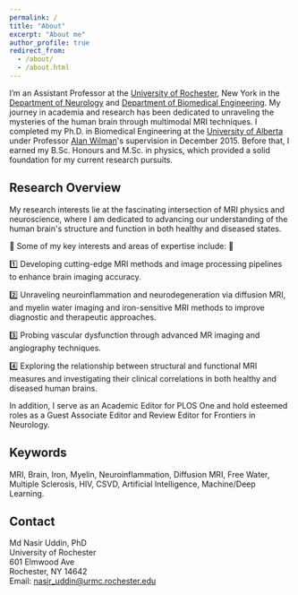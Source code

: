```yaml
---
permalink: /
title: "About"
excerpt: "About me"
author_profile: true
redirect_from: 
  - /about/
  - /about.html
---
```


I’m an Assistant Professor at the [University of Rochester](https://www.rochester.edu/), New York in the [Department of Neurology](https://www.urmc.rochester.edu/neurology.aspx) and [Department of Biomedical Engineering](http://www.hajim.rochester.edu/bme/). My journey in academia and research has been dedicated to unraveling the mysteries of the human brain through multimodal MRI techniques. I completed my Ph.D. in Biomedical Engineering at the [University of Alberta](https://www.ualberta.ca/index.html) under Professor [Alan Wilman](https://www.ualberta.ca/biomedical-engineering/research/peter-s-allen-mr-research-centre/research-team/dr-alan-wilman.html)'s supervision in December 2015. Before that, I earned my B.Sc. Honours and M.Sc. in physics, which provided a solid foundation for my current research pursuits. 

## Research Overview
My research interests lie at the fascinating intersection of MRI physics and neuroscience, where I am dedicated to advancing our understanding of the human brain's structure and function in both healthy and diseased states. 

🌟 Some of my key interests and areas of expertise include: 🌟

1️⃣ Developing cutting-edge MRI methods and image processing pipelines to enhance brain imaging accuracy.

2️⃣ Unraveling neuroinflammation and neurodegeneration via diffusion MRI, and myelin water imaging and iron-sensitive MRI methods to improve diagnostic and therapeutic approaches.

3️⃣ Probing vascular dysfunction through advanced MR imaging and angiography techniques.

4️⃣ Exploring the relationship between structural and functional MRI measures and investigating their clinical correlations in both healthy and diseased human brains. 

In addition, I serve as an Academic Editor for PLOS One and hold esteemed roles as a Guest Associate Editor and Review Editor for Frontiers in Neurology.


## Keywords
MRI, Brain, Iron, Myelin, Neuroinflammation, Diffusion MRI, Free Water, Multiple Sclerosis, HIV, CSVD, Artificial Intelligence, Machine/Deep Learning.

## Contact
Md Nasir Uddin, PhD    
University of Rochester  
601 Elmwood Ave  
Rochester, NY 14642   
Email: nasir_uddin@urmc.rochester.edu

